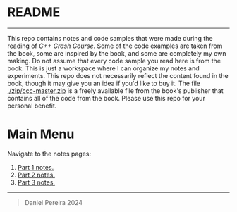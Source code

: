 # README

---

This repo contains notes and code samples that were made during the reading of *C++ Crash Course*. Some of the code examples are taken from the book, some are inspired by the book, and some are completely my own making. Do not assume that every code sample you read here is from the book. This is just a workspace where I can organize my notes and experiments. This repo does not necessarily reflect the content found in the book, though it may give you an idea if you'd like to buy it. The file [./zip/ccc-master.zip](./zip/ccc-master.zip) is a freely available file from the book's publisher that contains all of the code from the book. Please use this repo for your personal benefit.

# Main Menu

Navigate to the notes pages:

1. [Part 1 notes.](./P1C1/notes_part1.md)
2. [Part 2 notes.](./P1C2/notes_part2.md)
2. [Part 3 notes.](./P1C3/notes_part3.md)

---

> Daniel Pereira 2024